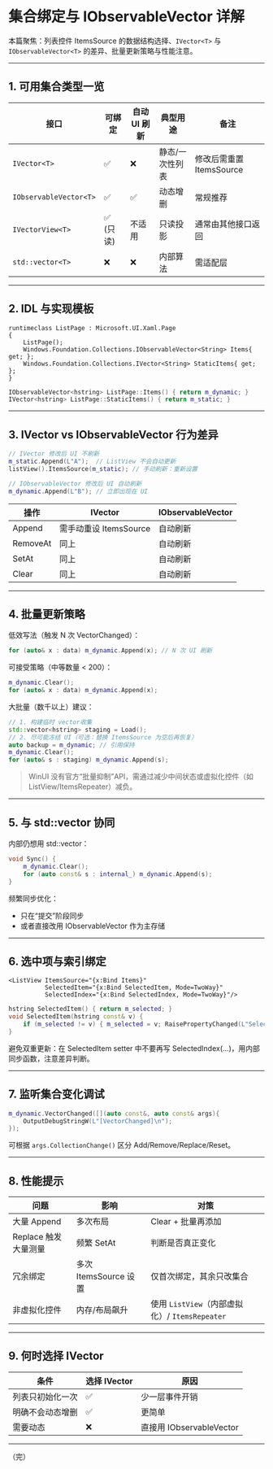 ﻿# 集合绑定与 IObservableVector 详解

本篇聚焦：列表控件 ItemsSource 的数据结构选择、`IVector<T>` 与 `IObservableVector<T>` 的差异、批量更新策略与性能注意。

---
## 1. 可用集合类型一览

| 接口 | 可绑定 | 自动 UI 刷新 | 典型用途 | 备注 |
|------|--------|--------------|----------|------|
| `IVector<T>` | ✅ | ❌ | 静态/一次性列表 | 修改后需重置 ItemsSource |
| `IObservableVector<T>` | ✅ | ✅ | 动态增删 | 常规推荐 |
| `IVectorView<T>` | ✅ (只读) | 不适用 | 只读投影 | 通常由其他接口返回 |
| `std::vector<T>` | ❌ | ❌ | 内部算法 | 需适配层 |

---
## 2. IDL 与实现模板

```idl
runtimeclass ListPage : Microsoft.UI.Xaml.Page
{
    ListPage();
    Windows.Foundation.Collections.IObservableVector<String> Items{ get; };
    Windows.Foundation.Collections.IVector<String> StaticItems{ get; };
}
```

```cpp
IObservableVector<hstring> ListPage::Items() { return m_dynamic; }
IVector<hstring> ListPage::StaticItems() { return m_static; }
```

---
## 3. IVector vs IObservableVector 行为差异

```cpp
// IVector 修改后 UI 不刷新
m_static.Append(L"A");  // ListView 不会自动更新
listView().ItemsSource(m_static); // 手动刷新：重新设置

// IObservableVector 修改后 UI 自动刷新
m_dynamic.Append(L"B"); // 立即出现在 UI
```

| 操作 | IVector | IObservableVector |
|------|---------|------------------|
| Append | 需手动重设 ItemsSource | 自动刷新 |
| RemoveAt | 同上 | 自动刷新 |
| SetAt | 同上 | 自动刷新 |
| Clear | 同上 | 自动刷新 |

---
## 4. 批量更新策略

低效写法（触发 N 次 VectorChanged）：
```cpp
for (auto& x : data) m_dynamic.Append(x); // N 次 UI 刷新
```

可接受策略（中等数量 < 200）：
```cpp
m_dynamic.Clear();
for (auto& x : data) m_dynamic.Append(x);
```

大批量（数千以上）建议：
```cpp
// 1. 构建临时 vector收集
std::vector<hstring> staging = Load();
// 2. 尽可能冻结 UI（可选：替换 ItemsSource 为空后再恢复）
auto backup = m_dynamic; // 引用保持
m_dynamic.Clear();
for (auto& s : staging) m_dynamic.Append(s);
```

> WinUI 没有官方“批量抑制”API，需通过减少中间状态或虚拟化控件（如 ListView/ItemsRepeater）减负。

---
## 5. 与 std::vector 协同

内部仍想用 std::vector：
```cpp
void Sync() {
    m_dynamic.Clear();
    for (auto const& s : internal_) m_dynamic.Append(s);
}
```

频繁同步优化：
- 只在“提交”阶段同步
- 或者直接改用 IObservableVector 作为主存储

---
## 6. 选中项与索引绑定

```xaml
<ListView ItemsSource="{x:Bind Items}"
          SelectedItem="{x:Bind SelectedItem, Mode=TwoWay}"
          SelectedIndex="{x:Bind SelectedIndex, Mode=TwoWay}"/>
```

```cpp
hstring SelectedItem() { return m_selected; }
void SelectedItem(hstring const& v) {
    if (m_selected != v) { m_selected = v; RaisePropertyChanged(L"SelectedItem"); }
}
```

避免双重更新：在 SelectedItem setter 中不要再写 SelectedIndex(...)，用内部同步函数，注意差异判断。

---
## 7. 监听集合变化调试

```cpp
m_dynamic.VectorChanged([](auto const&, auto const& args){
    OutputDebugStringW(L"[VectorChanged]\n");
});
```

可根据 `args.CollectionChange()` 区分 Add/Remove/Replace/Reset。

---
## 8. 性能提示

| 问题 | 影响 | 对策 |
|------|------|------|
| 大量 Append | 多次布局 | Clear + 批量再添加 |
| Replace 触发大量测量 | 频繁 SetAt | 判断是否真正变化 |
| 冗余绑定 | 多次 ItemsSource 设置 | 仅首次绑定，其余只改集合 |
| 非虚拟化控件 | 内存/布局飙升 | 使用 `ListView`（内部虚拟化）/ `ItemsRepeater` |

---
## 9. 何时选择 IVector

| 条件 | 选择 IVector | 原因 |
|------|--------------|------|
| 列表只初始化一次 | ✅ | 少一层事件开销 |
| 明确不会动态增删 | ✅ | 更简单 |
| 需要动态 | ❌ | 直接用 IObservableVector |

---
（完）
